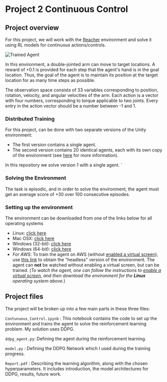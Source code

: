 # Project 2 Continuous Control
[//]: # (Image References)

[image1]: https://user-images.githubusercontent.com/10624937/43851024-320ba930-9aff-11e8-8493-ee547c6af349.gif "Trained Agent"

## Project overview
For this project, we will work with the [Reacher](https://github.com/Unity-Technologies/ml-agents/blob/master/docs/Learning-Environment-Examples.md#reacher) environment and solve it using RL models for continuous actions/controls.

![Trained Agent][image1]

In this environment, a double-jointed arm can move to target locations. A reward of +0.1 is provided for each step that the agent's hand is in the goal location. Thus, the goal of the agent is to maintain its position at the target location for as many time steps as possible.

The observation space consists of 33 variables corresponding to position, rotation, velocity, and angular velocities of the arm. Each action is a vector with four numbers, corresponding to torque applicable to two joints. Every entry in the action vector should be a number between -1 and 1.

### Distributed Training

For this project, can be done with two separate versions of the Unity environment:
- The first version contains a single agent.
- The second version contains 20 identical agents, each with its own copy of the environment (see [here](https://github.com/udacity/deep-reinforcement-learning/tree/master/p2_continuous-control) for more information).

In this repository we solve version 1 with a single agent.
`
### Solving the Environment

The task is episodic, and in order to solve the environment,  the agent must get an average score of +30 over 100 consecutive episodes.

### Setting up the environment

The environment can be downloaded from one of the links below for all operating systems

- Linux: [click here](https://s3-us-west-1.amazonaws.com/udacity-drlnd/P2/Reacher/one_agent/Reacher_Linux.zip)
- Mac OSX: [click here](https://s3-us-west-1.amazonaws.com/udacity-drlnd/P2/Reacher/one_agent/Reacher.app.zip)
- Windows (32-bit): [click here](https://s3-us-west-1.amazonaws.com/udacity-drlnd/P2/Reacher/one_agent/Reacher_Windows_x86.zip)
- Windows (64-bit): [click here](https://s3-us-west-1.amazonaws.com/udacity-drlnd/P2/Reacher/one_agent/Reacher_Windows_x86_64.zip)
- _For AWS_: To train the agent on AWS (without [enabled a virtual screen](https://github.com/Unity-Technologies/ml-agents/blob/master/docs/Training-on-Amazon-Web-Service.md)), use [this link](https://s3-us-west-1.amazonaws.com/udacity-drlnd/P2/Reacher/one_agent/Reacher_Linux_NoVis.zip) to obtain the "headless" version of the environment.  The agent can **not** be watched without enabling a virtual screen, but can be trained.  (_To watch the agent, one can follow the instructions to [enable a virtual screen](https://github.com/Unity-Technologies/ml-agents/blob/master/docs/Training-on-Amazon-Web-Service.md), and then download the environment for the **Linux** operating system above._)

## Project files
The project will be broken up into a few main parts in these three files:

`Contunuous_Control.ipynb` : This notebook contains the code to set up the environment and trains the agent to solve the reinforcement learning problem. My solution uses DDPG.

`ddpg_agent.py`: Defining the agent during the reinforcement learning.

`model.py` : Defining the DDPG Network which I used during the training progress.

`Report.pdf` : Describing the learning algorithm, along with the chosen hyperparameters. It includes introduction, the model architectures for DDPG, results, future work. 

